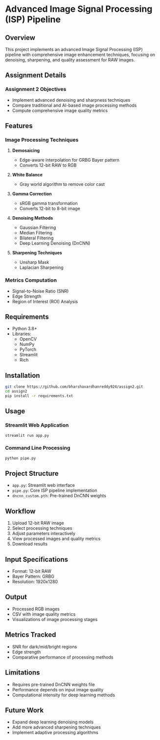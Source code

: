 # Advanced Image Signal Processing (ISP) Pipeline

## Overview
This project implements an advanced Image Signal Processing (ISP) pipeline with comprehensive image enhancement techniques, focusing on denoising, sharpening, and quality assessment for RAW images.

## Assignment Details
### Assignment 2 Objectives
- Implement advanced denoising and sharpness techniques
- Compare traditional and AI-based image processing methods
- Compute comprehensive image quality metrics

## Features

### Image Processing Techniques
1. **Demosaicing**
   - Edge-aware interpolation for GRBG Bayer pattern
   - Converts 12-bit RAW to RGB

2. **White Balance**
   - Gray world algorithm to remove color cast

3. **Gamma Correction**
   - sRGB gamma transformation
   - Converts 12-bit to 8-bit image

4. **Denoising Methods**
   - Gaussian Filtering
   - Median Filtering
   - Bilateral Filtering
   - Deep Learning Denoising (DnCNN)

5. **Sharpening Techniques**
   - Unsharp Mask
   - Laplacian Sharpening

### Metrics Computation
- Signal-to-Noise Ratio (SNR)
- Edge Strength
- Region of Interest (ROI) Analysis

## Requirements
- Python 3.8+
- Libraries:
  - OpenCV
  - NumPy
  - PyTorch
  - Streamlit
  - Rich

## Installation
```bash
git clone https://github.com/bharshavardhanreddy924/assign2.git
cd assign2
pip install -r requirements.txt
```

## Usage
### Streamlit Web Application
```bash
streamlit run app.py
```

### Command Line Processing
```bash
python pipe.py
```

## Project Structure
- `app.py`: Streamlit web interface
- `pipe.py`: Core ISP pipeline implementation
- `dncnn_custom.pth`: Pre-trained DnCNN weights

## Workflow
1. Upload 12-bit RAW image
2. Select processing techniques
3. Adjust parameters interactively
4. View processed images and quality metrics
5. Download results

## Input Specifications
- Format: 12-bit RAW
- Bayer Pattern: GRBG
- Resolution: 1920x1280

## Output
- Processed RGB images
- CSV with image quality metrics
- Visualizations of image processing stages

## Metrics Tracked
- SNR for dark/mid/bright regions
- Edge strength
- Comparative performance of processing methods

## Limitations
- Requires pre-trained DnCNN weights file
- Performance depends on input image quality
- Computational intensity for deep learning methods

## Future Work
- Expand deep learning denoising models
- Add more advanced sharpening techniques
- Implement adaptive processing algorithms

